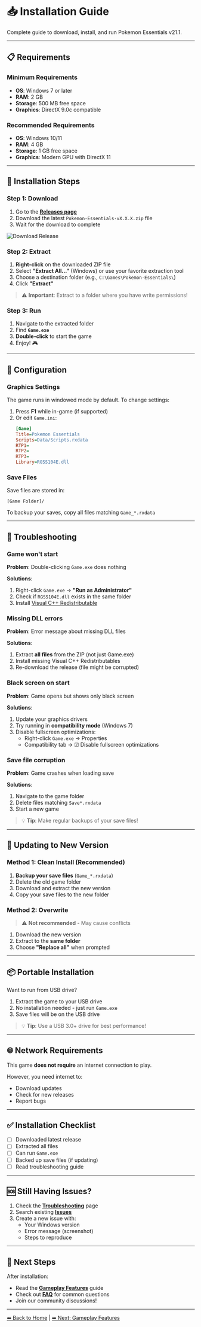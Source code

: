 # 📥 Installation Guide

Complete guide to download, install, and run Pokemon Essentials v21.1.

---

## 📋 Requirements

### Minimum Requirements
- **OS**: Windows 7 or later
- **RAM**: 2 GB
- **Storage**: 500 MB free space
- **Graphics**: DirectX 9.0c compatible

### Recommended Requirements
- **OS**: Windows 10/11
- **RAM**: 4 GB
- **Storage**: 1 GB free space
- **Graphics**: Modern GPU with DirectX 11

---

## 🚀 Installation Steps

### Step 1: Download

1. Go to the **[Releases page](https://github.com/99Problemsx/test-stuff/releases/latest)**
2. Download the latest `Pokemon-Essentials-vX.X.X.zip` file
3. Wait for the download to complete

![Download Release](https://via.placeholder.com/800x200/4CAF50/FFFFFF?text=Download+the+Latest+Release)

### Step 2: Extract

1. **Right-click** on the downloaded ZIP file
2. Select **"Extract All..."** (Windows) or use your favorite extraction tool
3. Choose a destination folder (e.g., `C:\Games\Pokemon-Essentials\`)
4. Click **"Extract"**

> ⚠️ **Important**: Extract to a folder where you have write permissions!

### Step 3: Run

1. Navigate to the extracted folder
2. Find **`Game.exe`**
3. **Double-click** to start the game
4. Enjoy! 🎮

---

## 🔧 Configuration

### Graphics Settings

The game runs in windowed mode by default. To change settings:

1. Press **F1** while in-game (if supported)
2. Or edit `Game.ini`:
   ```ini
   [Game]
   Title=Pokemon Essentials
   Scripts=Data/Scripts.rxdata
   RTP1=
   RTP2=
   RTP3=
   Library=RGSS104E.dll
   ```

### Save Files

Save files are stored in:
```
[Game Folder]/
```

To backup your saves, copy all files matching `Game_*.rxdata`

---

## 🐛 Troubleshooting

### Game won't start

**Problem**: Double-clicking `Game.exe` does nothing

**Solutions**:
1. Right-click `Game.exe` → **"Run as Administrator"**
2. Check if `RGSS104E.dll` exists in the same folder
3. Install [Visual C++ Redistributable](https://aka.ms/vs/17/release/vc_redist.x86.exe)

### Missing DLL errors

**Problem**: Error message about missing DLL files

**Solutions**:
1. Extract **all files** from the ZIP (not just Game.exe)
2. Install missing Visual C++ Redistributables
3. Re-download the release (file might be corrupted)

### Black screen on start

**Problem**: Game opens but shows only black screen

**Solutions**:
1. Update your graphics drivers
2. Try running in **compatibility mode** (Windows 7)
3. Disable fullscreen optimizations:
   - Right-click `Game.exe` → Properties
   - Compatibility tab → ☑ Disable fullscreen optimizations

### Save file corruption

**Problem**: Game crashes when loading save

**Solutions**:
1. Navigate to the game folder
2. Delete files matching `Save*.rxdata`
3. Start a new game

> 💡 **Tip**: Make regular backups of your save files!

---

## 🔄 Updating to New Version

### Method 1: Clean Install (Recommended)

1. **Backup your save files** (`Game_*.rxdata`)
2. Delete the old game folder
3. Download and extract the new version
4. Copy your save files to the new folder

### Method 2: Overwrite

> ⚠️ **Not recommended** - May cause conflicts

1. Download the new version
2. Extract to the **same folder**
3. Choose **"Replace all"** when prompted

---

## 📦 Portable Installation

Want to run from USB drive?

1. Extract the game to your USB drive
2. No installation needed - just run `Game.exe`
3. Save files will be on the USB drive

> 💡 **Tip**: Use a USB 3.0+ drive for best performance!

---

## 🌐 Network Requirements

This game **does not require** an internet connection to play.

However, you need internet to:
- Download updates
- Check for new releases
- Report bugs

---

## ✅ Installation Checklist

- [ ] Downloaded latest release
- [ ] Extracted all files
- [ ] Can run `Game.exe`
- [ ] Backed up save files (if updating)
- [ ] Read troubleshooting guide

---

## 🆘 Still Having Issues?

1. Check the **[Troubleshooting](Troubleshooting)** page
2. Search existing **[Issues](https://github.com/99Problemsx/test-stuff/issues)**
3. Create a new issue with:
   - Your Windows version
   - Error message (screenshot)
   - Steps to reproduce

---

## 📝 Next Steps

After installation:
- Read the **[Gameplay Features](Gameplay-Features)** guide
- Check out **[FAQ](FAQ)** for common questions
- Join our community discussions!

---

[⬅ Back to Home](Home) | [➡ Next: Gameplay Features](Gameplay-Features)
